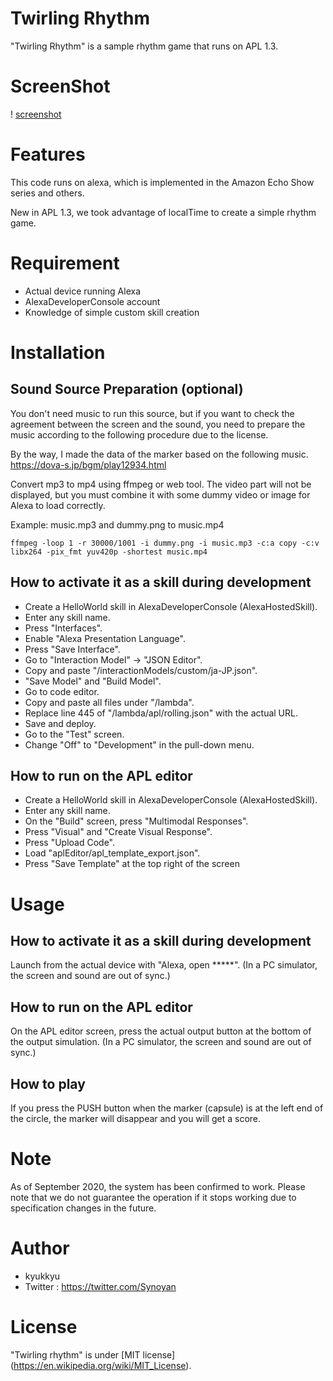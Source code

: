 # Twirling Rhythm

"Twirling Rhythm" is a sample rhythm game that runs on APL 1.3.

# ScreenShot

! [screenshot](https://raw.githubusercontent.com/mokomoko-don/alexa-apl-rythem-game-sample/master/images/rhythm_640.jpg)

# Features

This code runs on alexa, which is implemented in the Amazon Echo Show series and others.

New in APL 1.3, we took advantage of localTime to create a simple rhythm game.

# Requirement

 * Actual device running Alexa
 * AlexaDeveloperConsole account
 * Knowledge of simple custom skill creation

# Installation

## Sound Source Preparation (optional)
You don't need music to run this source, but if you want to check the agreement between the screen and the sound, you need to prepare the music according to the following procedure due to the license.

By the way, I made the data of the marker based on the following music.
https://dova-s.jp/bgm/play12934.html

Convert mp3 to mp4 using ffmpeg or web tool. The video part will not be displayed, but you must combine it with some dummy video or image for Alexa to load correctly.

Example: music.mp3 and dummy.png to music.mp4

````
ffmpeg -loop 1 -r 30000/1001 -i dummy.png -i music.mp3 -c:a copy -c:v libx264 -pix_fmt yuv420p -shortest music.mp4
````

## How to activate it as a skill during development

 * Create a HelloWorld skill in AlexaDeveloperConsole (AlexaHostedSkill).
 * Enter any skill name.
 * Press "Interfaces".
 * Enable "Alexa Presentation Language".
 * Press "Save Interface".
 * Go to "Interaction Model" -> "JSON Editor".
 * Copy and paste "/interactionModels/custom/ja-JP.json".
 * "Save Model" and "Build Model".
 * Go to code editor.
 * Copy and paste all files under "/lambda".
 * Replace line 445 of "/lambda/apl/rolling.json" with the actual URL.
 * Save and deploy.
 * Go to the "Test" screen.
 * Change "Off" to "Development" in the pull-down menu.

## How to run on the APL editor

 * Create a HelloWorld skill in AlexaDeveloperConsole (AlexaHostedSkill).
 * Enter any skill name.
 * On the "Build" screen, press "Multimodal Responses".
 * Press "Visual" and "Create Visual Response".
 * Press "Upload Code".
 * Load "aplEditor/apl_template_export.json".
 * Press "Save Template" at the top right of the screen

# Usage

## How to activate it as a skill during development

Launch from the actual device with "Alexa, open *****".
(In a PC simulator, the screen and sound are out of sync.)

## How to run on the APL editor

On the APL editor screen, press the actual output button at the bottom of the output simulation.
(In a PC simulator, the screen and sound are out of sync.)

## How to play

If you press the PUSH button when the marker (capsule) is at the left end of the circle, the marker will disappear and you will get a score.

# Note
As of September 2020, the system has been confirmed to work. Please note that we do not guarantee the operation if it stops working due to specification changes in the future.

# Author

* kyukkyu
* Twitter : https://twitter.com/Synoyan

# License

"Twirling rhythm" is under [MIT license] (https://en.wikipedia.org/wiki/MIT_License).
